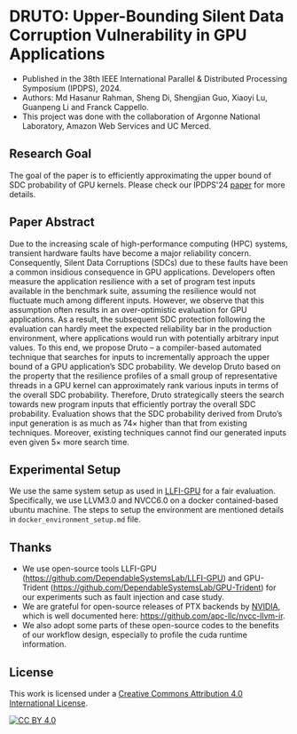 DRUTO: Upper-Bounding Silent Data Corruption Vulnerability in GPU Applications
=====

* Published in the 38th IEEE International Parallel & Distributed Processing Symposium (IPDPS), 2024. 
* Authors: Md Hasanur Rahman, Sheng Di, Shengjian Guo, Xiaoyi Lu, Guanpeng Li and Franck Cappello. 
* This project was done with the collaboration of Argonne National Laboratory, Amazon Web Services and UC Merced.
 
## Research Goal
The goal of the paper is to efficiently approximating the upper bound of SDC probability of GPU kernels. Please check our IPDPS'24 [paper](https://doi.org/10.1109/IPDPS57955.2024.00058) for more details.

## Paper Abstract
Due to the increasing scale of high-performance computing (HPC) systems, transient hardware faults have become a major reliability concern. Consequently, Silent Data Corruptions (SDCs) due to these faults have been a common insidious consequence in GPU applications. Developers often measure the application resilience with a set of program test inputs available in the benchmark suite, assuming the resilience would not fluctuate much among different inputs. However, we observe that this assumption often results in an over-optimistic evaluation for GPU applications. As a result, the subsequent SDC protection following the evaluation can hardly meet the expected reliability bar in the production environment, where applications would run with potentially arbitrary input values. To this end, we propose Druto – a compiler-based automated technique that searches for inputs to incrementally approach the upper bound of a GPU application’s SDC probability. We develop Druto based on the property that the resilience profiles of a small group of representative threads in a GPU kernel can approximately rank various inputs in terms of the overall SDC probability. Therefore, Druto strategically steers the search towards new program inputs that efficiently portray the overall SDC probability. Evaluation shows that the SDC probability derived from Druto’s input generation is as much as 74× higher than that from existing techniques. Moreover, existing techniques cannot find our generated inputs even given 5× more search time.

## Experimental Setup

We use the same system setup as used in [LLFI-GPU](https://github.com/DependableSystemsLab/LLFI-GPU) for a fair evaluation. Specifically, we use LLVM3.0 and NVCC6.0 on a docker contained-based ubuntu machine. The steps to setup the environment are mentioned details in `docker_environment_setup.md` file. 


## Thanks
* We use open-source tools LLFI-GPU (https://github.com/DependableSystemsLab/LLFI-GPU) and GPU-Trident (https://github.com/DependableSystemsLab/GPU-Trident) for our experiments such as fault injection and case study. 
* We are grateful for open-source releases of PTX backends by [NVIDIA](https://llvm.org/docs/NVPTXUsage.html), which is well documented here: https://github.com/apc-llc/nvcc-llvm-ir.
* We also adopt some parts of these open-source codes to the benefits of our workflow design, especially to profile the cuda runtime information. 


## License

This work is licensed under a [Creative Commons Attribution 4.0 International License](https://creativecommons.org/licenses/by/4.0/).

[![CC BY 4.0](https://licensebuttons.net/l/by/4.0/88x31.png)](https://creativecommons.org/licenses/by/4.0/)
